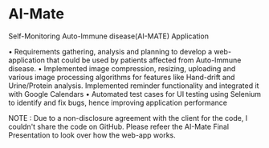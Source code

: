 # AI-Mate
 
 Self-Monitoring Auto-Immune disease(AI-MATE) Application
 
 •	Requirements gathering, analysis and planning to develop a web-application that could be used by patients affected from Auto-Immune disease.
•	Implemented image compression, resizing, uploading and various image processing algorithms for features like Hand-drift and Urine/Protein analysis. Implemented reminder functionality and integrated it with Google Calendars 
•	Automated test cases for UI testing using Selenium to identify and fix bugs, hence improving application performance

NOTE : Due to a non-disclosure agreement with the client for the code, I couldn't share the code on GitHub. Please refeer the AI-Mate Final Presentation to look over how the web-app works.
